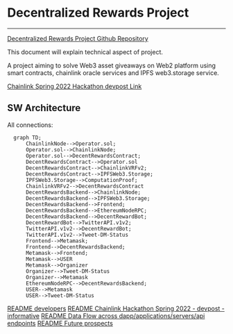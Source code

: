 # Decentralized Rewards Project
-----------------------------

[Decentralized Rewards Project Github Repository](https://github.com/cevatbostancioglu/decentreward])

This document will explain technical aspect of project.

A project aiming to solve Web3 asset giveaways on Web2 platform using smart contracts, chainlink oracle services and IPFS web3.storage service.

[Chainlink Spring 2022 Hackathon devpost Link](https://github.com/cevatbostancioglu/decentreward])

## SW Architecture

All connections:
```mermaid
  graph TD;
      ChainlinkNode-->Operator.sol;
      Operator.sol-->ChainlinkNode;
      Operator.sol-->DecentRewardsContract;
      DecentRewardsContract-->Operator.sol
      DecentRewardsContract-->ChainlinkVRFv2;
      DecentRewardsContract-->IPFSWeb3.Storage;
      IPFSWeb3.Storage-->ComputationProof;
      ChainlinkVRFv2-->DecentRewardsContract
      DecentRewardsBackend-->ChainlinkNode;
      DecentRewardsBackend-->IPFSWeb3.Storage;
      DecentRewardsBackend-->Frontend;
      DecentRewardsBackend-->EthereumNodeRPC;
      DecentRewardsBackend-->DecentRewardBot;
      DecentRewardBot-->TwitterAPI.v1v2;
      TwitterAPI.v1v2-->DecentRewardBot;
      TwitterAPI.v1v2-->Tweet-DM-Status
      Frontend-->Metamask;
      Frontend-->DecentRewardsBackend;
      Metamask-->Frontend;
      Metamask-->USER
      Metamask-->Organizer
      Organizer-->Tweet-DM-Status
      Organizer-->Metamask
      EthereumNodeRPC-->DecentRewardsBackend;
      USER-->Metamask
      USER-->Tweet-DM-Status
```

[README developers](docs/README_dev.md)
[README Chainlink Hackathon Spring 2022 - devpost - informative](docs/README_devpost.md)
[README Data Flow across dapp/applications/servers/api endpoints](docs/README_flow.md)
[README Future prospects](docs/README_flow.md)

